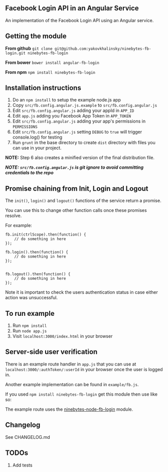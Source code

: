 ## Facebook Login API in an Angular Service

An implementation of the Facebook Login API using an Angular service.


## Getting the module

**From github**
`git clone git@github.com:yakovkhalinsky/ninebytes-fb-login.git ninebytes-fb-login`

**From bower**
`bower install angular-fb-login`

**From npm**
`npm install ninebytes-fb-login`


## Installation instructions

1. Do an `npm install` to setup the example node.js app
2. Copy `src/fb.config.angular.js.example` to `src/fb.config.angular.js`
3. Edit `src/fb.config.angular.js` adding your appId in `APP_ID`
4. Edit `app.js` adding you Facebook App Token in `APP_TOKEN`
5. Edit `src/fb.config.angular.js` adding your app's permissions in `PERMISSIONS`
6. Edit `src/fb.config.angular.js` setting `DEBUG` to `true` will trigger console.log() for testing
7. Run `grunt` in the base directory to create `dist` directory with files you can use in your project.

**NOTE:** Step 6 also creates a minified version of the final distribution file. 

***NOTE: `src/fb.config.angular.js` is git ignore to avoid committing credentials to the repo***


## Promise chaining from Init, Login and Logout

The `init()`, `login()` and `logout()` functions of the service return a promise.

You can use this to change other function calls once these promises resolve.

For example:

```
fb.init(ctrlScope).then(function() {
    // do something in here
});

fb.login().then(function() {
    // do something in here
});


fb.logout().then(function() {
    // do something in here
});

```

Note it is important to check the users authentication status in case either action was unsuccessful.


## To run example

1. Run `npm install`
2. Run `node app.js`
2. Visit `localhost:3000/index.html` in your browser


## Server-side user verification

There is an example route handler in `app.js` that you can use at `localhost:3000/:authToken/:userId` in your browser once the user is logged in.

Another example implementation can be found in `example/fb.js`.

If you used `npm install ninebytes-fb-login` get this module then use like so:

The example route uses the [ninebytes-node-fb-login](https://github.com/yakovkhalinsky/ninebytes-node-fb-login) module.


## Changelog

See CHANGELOG.md


## TODOs

1. Add tests
